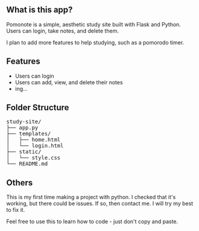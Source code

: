 ## What is this app?

Pomonote is a simple, aesthetic study site built with Flask and Python.
Users can login, take notes, and delete them. 

I plan to add more features to help studying, such as a pomorodo timer.

## Features

- Users can login 
- Users can add, view, and delete their notes
- ing...

## Folder Structure

<pre>
study-site/
├── app.py
├── templates/
│   ├── home.html
│   └── login.html
├── static/
│   └── style.css
└── README.md
</pre>


## Others

This is my first time making a project with python.
I checked that it's working, but there could be issues.
If so, then contact me. I will try my best to fix it.

Feel free to use this to learn how to code - just don't copy and paste.
